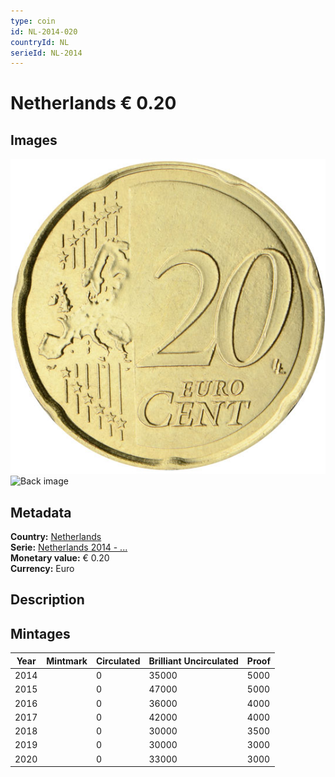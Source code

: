 ```yaml
---
type: coin
id: NL-2014-020
countryId: NL
serieId: NL-2014
---
```


# Netherlands € 0.20

## Images

![Front image](../../../img/common-2007-020.png) ![Back image](img/netherlands-2014-020.png)

## Metadata

**Country:** [Netherlands](../index.md)\
**Serie:** [Netherlands 2014 - ...](index.md)\
**Monetary value:** € 0.20\
**Currency:** Euro

## Description


## Mintages

| Year | Mintmark | Circulated | Brilliant Uncirculated | Proof |
| ---- | -------- | ---------- | ---------------------- | ----- |
| 2014 |  | 0| 35000 | 5000 |
| 2015 |  | 0| 47000 | 5000 |
| 2016 |  | 0| 36000 | 4000 |
| 2017 |  | 0| 42000 | 4000 |
| 2018 |  | 0| 30000 | 3500 |
| 2019 |  | 0| 30000 | 3000 |
| 2020 |  | 0| 33000 | 3000 |
